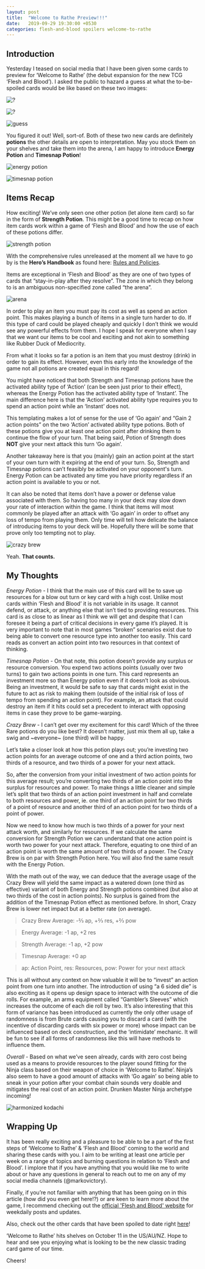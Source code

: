 ```yaml
---
layout: post
title:  "Welcome to Rathe Preview!!!"
date:   2019-09-29 19:30:00 +0530
categories: flesh-and-blood spoilers welcome-to-rathe
---
```


Introduction
---
Yesterday I teased on social media that I have been given some cards to preview for ‘Welcome to Rathe’ (the debut expansion for the new TCG ‘Flesh and Blood’). I asked the public to hazard a guess at what the to-be-spoiled cards would be like based on these two images:

![?](/assets/img/preview-0/red-potion.png)

![?](/assets/img/preview-0/blue-potion.png)

![guess](/assets/img/preview-0/guess.PNG)

You figured it out! Well, sort-of. Both of these two new cards are definitely **potions** the other details are open to interpretation. May you stock them on your shelves and take them into the arena, I am happy to introduce **Energy Potion** and **Timesnap Potion**!

![energy potion](/assets/img/preview-0/energy-potion.png)

![timesnap potion](/assets/img/preview-0/timesnap-potion.png)

Items Recap
---
How exciting! We’ve only seen one other potion (let alone item card) so far in the form of **Strength Potion**. This might be a good time to recap on how item cards work within a game of ‘Flesh and Blood’ and how the use of each of these potions differ.

![strength potion](/assets/img/preview-0/strength-potion.png)

With the comprehensive rules unreleased at the moment all we have to go by is the **Hero’s Handbook** as found here: [Rules and Policies][rules]. 

Items are exceptional in ‘Flesh and Blood’ as they are one of two types of cards that “stay-in-play after they resolve”. The zone in which they belong to is an ambiguous non-specified zone called “the arena”.

![arena](/assets/img/preview-0/gameboard.png)

In order to play an item you must pay its cost as well as spend an action point. This makes playing a bunch of items in a single turn harder to do. If this type of card could be played cheaply and quickly I don’t think we would see any powerful effects from them. I hope I speak for everyone when I say that we want our items to be cool and exciting and not akin to something like Rubber Duck of Mediocrity.

From what it looks so far a potion is an item that you must destroy (drink) in order to gain its effect. However, even this early into the knowledge of the game not all potions are created equal in this regard!

You might have noticed that both Strength and Timesnap potions have the activated ability type of ‘Action’ (can be seen just prior to their effect), whereas the Energy Potion has the activated ability type of ‘Instant’. The main difference here is that the ‘Action’ activated ability type requires you to spend an action point while an ‘Instant’ does not.

This templating makes a lot of sense for the use of ‘Go again’ and “Gain 2 action points” on the two ‘Action’ activated ability type potions. Both of these potions give you at least one action point after drinking them to continue the flow of your turn. That being said, Potion of Strength does **NOT** give your next attack this turn ‘Go again’. 

Another takeaway here is that you (mainly) gain an action point at the start of your own turn with it expiring at the end of your turn. So, Strength and Timesnap potions can’t feasibly be activated on your opponent's turn. Energy Potion can be activated any time you have priority regardless if an action point is available to you or not.

It can also be noted that items don’t have a power or defense value associated with them. So having too many in your deck may slow down your rate of interaction within the game. I think that items will most commonly be played after an attack with ‘Go again’ in order to offset any loss of tempo from playing them. Only time will tell how delicate the balance of introducing items to your deck will be. Hopefully there will be some that prove only too tempting not to play.

![crazy brew](/assets/img/preview-0/crazy-brew.png)

Yeah. **That counts.**

My Thoughts
---
*Energy Potion* - I think that the main use of this card will be to save up resources for a blow out turn or key card with a high cost. Unlike most cards within ‘Flesh and Blood’ it is not variable in its usage. It cannot defend, or attack, or anything else that isn’t tied to providing resources. This card is as close to as linear as I think we will get and despite that I can foresee it being a part of critical decisions in every game it’s played. It is very important to note that in most games “broken” scenarios exist due to being able to convert one resource type into another too easily. This card reads as convert an action point into two resources in that context of thinking.
  
*Timesnap Potion* - On that note, this potion doesn’t provide any surplus or resource conversion. You expend two actions points (usually over two turns) to gain two actions points in one turn. This card represents an investment more so than Energy potion even if it doesn’t look as obvious. Being an investment, it would be safe to say that cards might exist in the future to act as risk to making them (outside of the initial risk of loss of tempo from spending an action point). For example, an attack that could destroy an item if it hits could set a precedent to interact with opposing items in case they prove to be game-warping.
  
*Crazy Brew* - I can’t get over my excitement for this card! Which of the three Rare potions do you like best? It doesn’t matter, just mix them all up, take a swig and ~everyone~ (one third) will be happy. 

Let’s take a closer look at how this potion plays out; you’re investing two action points for an average outcome of one and a third action points, two thirds of a resource, and two thirds of a power for your next attack. 

So, after the conversion from your initial investment of two action points for this average result; you’re converting two thirds of an action point into the surplus for resources and power. To make things a little cleaner and simple let’s split that two thirds of an action point investment in half and correlate to both resources and power, ie. one third of an action point for two thirds of a point of resource and another third of an action point for two thirds of a point of power.

Now we need to know how much is two thirds of a power for your next attack worth, and similarly for resources. If we calculate the same conversion for Strength Potion we can understand that one action point is worth two power for your next attack. Therefore, equating to one third of an action point is worth the same amount of two thirds of a power. The Crazy Brew is on par with Strength Potion here. You will also find the same result with the Energy Potion.

With the math out of the way, we can deduce that the average usage of the Crazy Brew will yield the same impact as a watered down (one third as effective) variant of both Energy and Strength potions combined (but also at two thirds of the cost in action points). No surplus is gained from the addition of the Timesnap Potion effect as mentioned before. In short, Crazy Brew is lower net impact but at a better rate (on average).

> Crazy Brew Average: -⅔ ap, +⅔ res, +⅔ pow

> Energy Average: -1 ap, +2 res

> Strength Average: -1 ap, +2 pow

> Timesnap Average: +0 ap

> ap: Action Point, res: Resources, pow: Power for your next attack

This is all without any context on how valuable it will be to “invest” an action point from one turn into another. The introduction of using “a 6 sided die” is also exciting as it opens up design space to interact with the outcome of die rolls. For example, an arms equipment called “Gambler’s Sleeves” which increases the outcome of each die roll by two. It’s also interesting that this form of variance has been introduced as currently the only other usage of randomness is from Brute cards causing you to discard a card (with the incentive of discarding cards with six power or more) whose impact can be influenced based on deck construction, and the ‘intimidate’ mechanic. It will be fun to see if all forms of randomness like this will have methods to influence them.

*Overall* -  Based on what we’ve seen already, cards with zero cost being used as a means to provide resources to the player sound fitting for the Ninja class based on their weapon of choice in ‘Welcome to Rathe’. Ninja’s also seem to have a good amount of attacks with ‘Go again’ so being able to sneak in your potion after your combat chain sounds very doable and mitigates the real cost of an action point. Drunken Master Ninja archetype incoming!

![harmonized kodachi](/assets/img/preview-0/harmonized-kodachi.png)

Wrapping Up
---
It has been really exciting and a pleasure to be able to be a part of the first steps of ‘Welcome to Rathe’ & ‘Flesh and Blood’ coming to the world and sharing these cards with you. I aim to be writing at least one article per week on a range of topics and burning questions in relation to ‘Flesh and Blood’. I implore that if you have anything that you would like me to write about or have any questions in general to reach out to me on any of my social media channels (@markovictory).

Finally, if you’re not familiar with anything that has been going on in this article (how did you even get here!?) or are keen to learn more about the game, I recommend checking out the [official 'Flesh and Blood' website][fabtcg] for weekdaily posts and updates.

Also, check out the other cards that have been spoiled to date right [here][spoilers]!

‘Welcome to Rathe’ hits shelves on October 11 in the US/AU/NZ. Hope to hear and see you enjoying what is looking to be the new classic trading card game of our time.

Cheers!

[rules]: https://fabtcg.com/rules-and-policies/
[fabtcg]: https://fabtcg.com/
[spoilers]: https://fabtcg.com/articles/wtr-card-previews/
